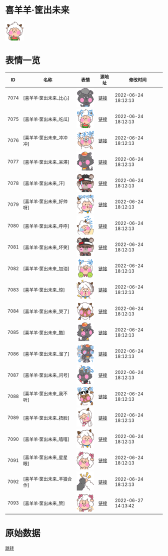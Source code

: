 # 喜羊羊·筐出未来

<img src="./cover.png" height="60" alt="cover" />

# 表情一览

|ID|名称|表情|源地址|修改时间|
|----|----|----|----|----|
|7074|[喜羊羊·筐出未来_比心]|<img src="./pic/007074_%5B喜羊羊·筐出未来_比心%5D.png" height="60" alt="比心"/>|[链接](http://i0.hdslb.com/bfs/emote/02296da42a20c0bdc856d01b02e1e9c7b3f7f6ab.png)|2022-06-24 18:12:13|
|7075|[喜羊羊·筐出未来_吃瓜]|<img src="./pic/007075_%5B喜羊羊·筐出未来_吃瓜%5D.png" height="60" alt="吃瓜"/>|[链接](http://i0.hdslb.com/bfs/emote/0ec992377587aeeff6a560c297607afaaf888dce.png)|2022-06-24 18:12:13|
|7076|[喜羊羊·筐出未来_冲冲冲]|<img src="./pic/007076_%5B喜羊羊·筐出未来_冲冲冲%5D.png" height="60" alt="冲冲冲"/>|[链接](http://i0.hdslb.com/bfs/emote/19c1b80cccbe65a06ec783857ddafdbd5d6411f9.png)|2022-06-24 18:12:13|
|7077|[喜羊羊·筐出未来_呆滞]|<img src="./pic/007077_%5B喜羊羊·筐出未来_呆滞%5D.png" height="60" alt="呆滞"/>|[链接](http://i0.hdslb.com/bfs/emote/3838556f271f1836ac38cbd35c9dfbf98892b44e.png)|2022-06-24 18:12:13|
|7078|[喜羊羊·筐出未来_汗]|<img src="./pic/007078_%5B喜羊羊·筐出未来_汗%5D.png" height="60" alt="汗"/>|[链接](http://i0.hdslb.com/bfs/emote/cac020aaba141fc899ef2a88b24497dc8f66c650.png)|2022-06-24 18:12:13|
|7079|[喜羊羊·筐出未来_好帅呀]|<img src="./pic/007079_%5B喜羊羊·筐出未来_好帅呀%5D.png" height="60" alt="好帅呀"/>|[链接](http://i0.hdslb.com/bfs/emote/b9dbe5429a167cba4fff35f0cea0214641263204.png)|2022-06-24 18:12:13|
|7080|[喜羊羊·筐出未来_呼呼]|<img src="./pic/007080_%5B喜羊羊·筐出未来_呼呼%5D.png" height="60" alt="呼呼"/>|[链接](http://i0.hdslb.com/bfs/emote/9b788c9f6fcd23ce98acd8760ec2139327f4c70b.png)|2022-06-24 18:12:13|
|7081|[喜羊羊·筐出未来_坏笑]|<img src="./pic/007081_%5B喜羊羊·筐出未来_坏笑%5D.png" height="60" alt="坏笑"/>|[链接](http://i0.hdslb.com/bfs/emote/8aced809e2598cc7005ed0271e46a9635ac27102.png)|2022-06-24 18:12:13|
|7082|[喜羊羊·筐出未来_加油]|<img src="./pic/007082_%5B喜羊羊·筐出未来_加油%5D.png" height="60" alt="加油"/>|[链接](http://i0.hdslb.com/bfs/emote/7c20b0a53f0f83ba0fea36b269b041b9e501081e.png)|2022-06-24 18:12:13|
|7083|[喜羊羊·筐出未来_惊]|<img src="./pic/007083_%5B喜羊羊·筐出未来_惊%5D.png" height="60" alt="惊"/>|[链接](http://i0.hdslb.com/bfs/emote/41e3fc59f06ed98d2bf0c20b009e1e315fc0fee0.png)|2022-06-24 18:12:13|
|7084|[喜羊羊·筐出未来_哭了]|<img src="./pic/007084_%5B喜羊羊·筐出未来_哭了%5D.png" height="60" alt="哭了"/>|[链接](http://i0.hdslb.com/bfs/emote/45d5e46f8dff5d89d9662805acc330fe9043616c.png)|2022-06-24 18:12:13|
|7085|[喜羊羊·筐出未来_酷]|<img src="./pic/007085_%5B喜羊羊·筐出未来_酷%5D.png" height="60" alt="酷"/>|[链接](http://i0.hdslb.com/bfs/emote/ca0f341dfaef1b4b265e804b37bcc0a025e76096.png)|2022-06-24 18:12:13|
|7086|[喜羊羊·筐出未来_溜了]|<img src="./pic/007086_%5B喜羊羊·筐出未来_溜了%5D.png" height="60" alt="溜了"/>|[链接](http://i0.hdslb.com/bfs/emote/e41e3d89679d9fc9b6ab7c2b946e92ca895cffe9.png)|2022-06-24 18:12:13|
|7087|[喜羊羊·筐出未来_问号]|<img src="./pic/007087_%5B喜羊羊·筐出未来_问号%5D.png" height="60" alt="问号"/>|[链接](http://i0.hdslb.com/bfs/emote/1fa7646645eb69115da22dc9dc982ca25edc73f2.png)|2022-06-24 18:12:13|
|7088|[喜羊羊·筐出未来_我不听]|<img src="./pic/007088_%5B喜羊羊·筐出未来_我不听%5D.png" height="60" alt="我不听"/>|[链接](http://i0.hdslb.com/bfs/emote/369e3e11754a95878ef90c8a68988dce9a3d570e.png)|2022-06-24 18:12:13|
|7089|[喜羊羊·筐出未来_捂脸]|<img src="./pic/007089_%5B喜羊羊·筐出未来_捂脸%5D.png" height="60" alt="捂脸"/>|[链接](http://i0.hdslb.com/bfs/emote/ff3dd2a022c382d2467bebfe8c34fcf8e56033b6.png)|2022-06-24 18:12:13|
|7090|[喜羊羊·筐出未来_嘻嘻]|<img src="./pic/007090_%5B喜羊羊·筐出未来_嘻嘻%5D.png" height="60" alt="嘻嘻"/>|[链接](http://i0.hdslb.com/bfs/emote/54c4c17be4a37f3a251c6680ee38d597d7509b9f.png)|2022-06-24 18:12:13|
|7091|[喜羊羊·筐出未来_星星眼]|<img src="./pic/007091_%5B喜羊羊·筐出未来_星星眼%5D.png" height="60" alt="星星眼"/>|[链接](http://i0.hdslb.com/bfs/emote/42af363b2b4df0abba2e3a4907d782031843c6bf.png)|2022-06-24 18:12:13|
|7092|[喜羊羊·筐出未来_羊狼合作]|<img src="./pic/007092_%5B喜羊羊·筐出未来_羊狼合作%5D.png" height="60" alt="羊狼合作"/>|[链接](http://i0.hdslb.com/bfs/emote/405dbceef731c18e7943b23f336a0570d2f5b633.png)|2022-06-24 18:12:13|
|7093|[喜羊羊·筐出未来_赞]|<img src="./pic/007093_%5B喜羊羊·筐出未来_赞%5D.png" height="60" alt="赞"/>|[链接](http://i0.hdslb.com/bfs/emote/b0898fb1ca4c033f0857ed6d296df9780edfd26e.png)|2022-06-27 14:13:42|

# 原始数据

[跳转](./raw.json)

